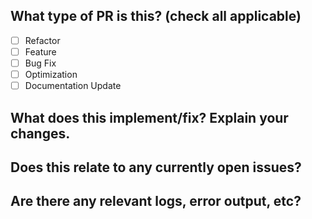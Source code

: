 ## What type of PR is this? (check all applicable)

- [ ] Refactor
- [ ] Feature
- [ ] Bug Fix
- [ ] Optimization
- [ ] Documentation Update

## What does this implement/fix? Explain your changes.
<!--
Leave a gift for your future self about what this PR was.
-->

## Does this relate to any currently open issues?
<!--
For pull requests that relate or close an issue, please include them below.

Having the text: "closes #1234" would connect the current pull request to
issue 1234. You can also use the Github keywords [fix/es, resolve/s].
When we close the pull request, Github will automatically close the issue.

Do not use those keywords to if this pull request does not fully resolve the
issue!
-->

## Are there any relevant logs, error output, etc?
<!--
This will help to find this PR message in future if similar errors appear.
-->
